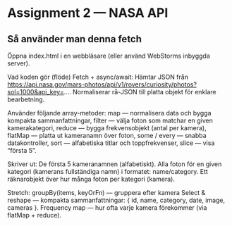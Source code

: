 # Assignment 2 — NASA API
## Så använder man denna fetch

Öppna index.html i en webbläsare (eller använd WebStorms inbyggda server).

Vad koden gör (flöde)
Fetch + async/await: Hämtar JSON från https://api.nasa.gov/mars-photos/api/v1/rovers/curiosity/photos?sol=1000&api_key=....
Normaliserar rå-JSON till platta objekt för enklare bearbetning.

Använder följande array-metoder:
map — normalisera data och bygga kompakta sammanfattningar,
filter — välja foton som matchar en given kamerakategori,
reduce — bygga frekvensobjekt (antal per kamera),
flatMap — platta ut kameranamn över foton,
some / every — snabba datakontroller,
sort — alfabetiska titlar och toppfrekvenser,
slice — visa “första 5”.

Skriver ut:
De första 5 kameranamnen (alfabetiskt).
Alla foton för en given kategori (kamerans fullständiga namn) i formatet: name/category.
Ett räknarobjekt över hur många foton per kategori (kamera).

Stretch:
groupBy(items, keyOrFn) — gruppera efter kamera
Select & reshape — kompakta sammanfattningar: { id, name, category, date, image, cameras }.
Frequency map — hur ofta varje kamera förekommer (via flatMap + reduce).
